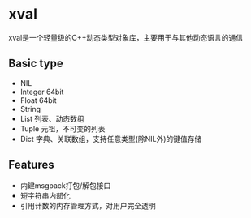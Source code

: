 
# xval

xval是一个轻量级的C++动态类型对象库，主要用于与其他动态语言的通信

## Basic type

* NIL
* Integer 64bit
* Float 64bit
* String
* List 列表、动态数组
* Tuple 元祖，不可变的列表
* Dict 字典、关联数组，支持任意类型(除NIL外)的键值存储

## Features

* 内建msgpack打包/解包接口
* 短字符串内部化
* 引用计数的内存管理方式，对用户完全透明
